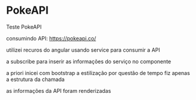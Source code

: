 # PokeAPI

Teste PokeAPI

consumindo API: https://pokeapi.co/

utilizei recuros do angular usando service para consumir a API

a subscribe para inserir as informações do serviço no componente

a priori inicei com bootstrap a estilização por questão de tempo fiz apenas a estrutura da chamada 

as informações da API foram renderizadas 

